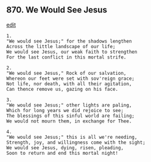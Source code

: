 
## 870.  We Would See Jesus
[edit](https://docs.google.com/document/d/1taWqCYWbsAKEO2s_Ux_S2z73OpV9WNF2/edit?mode=html)



    1.
    "We would see Jesus;" for the shadows lengthen
    Across the little landscape of our life;
    We would see Jesus, our weak faith to strengthen
    For the last conflict in this mortal strife.

    2.
    "We would see Jesus," Rock of our salvation,
    Whereon our feet were set with sov'reign grace;
    Not life, nor death, with all their agitation,
    Can thence remove us, gazing on his face.

    3.
    "We would see Jesus;" other lights are paling,
    Which for long years we did rejoice to see;
    The blessings of this sinful world are failing;
    We would not mourn them, in exchange for Thee.

    4.
    "We would see Jesus;" this is all we're needing,
    Strength, joy, and willingness come with the sight;
    We would see Jesus, dying, risen, pleading,
    Soon to return and end this mortal night!
